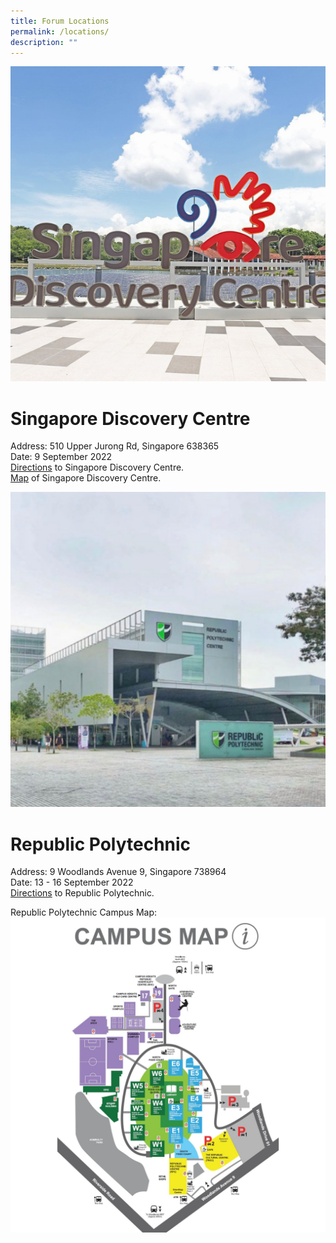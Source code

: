 ```yaml
---
title: Forum Locations
permalink: /locations/
description: ""
---
```

![](/images/discovery.png)
# Singapore Discovery Centre
Address: 510 Upper Jurong Rd, Singapore 638365 <br>
Date: 9 September 2022 <br>
[Directions](https://www.sdc.com.sg/centre-info#getting-here) to Singapore Discovery Centre. <br>
[Map]() of Singapore Discovery Centre. 

![](/images/ISOMER%20(1).png)
# Republic Polytechnic 
Address: 9 Woodlands Avenue 9, Singapore 738964<br>
Date: 13 - 16 September 2022<br>
[Directions](https://www.rp.edu.sg/service-excellence/contact-us) to Republic Polytechnic.

Republic Polytechnic Campus Map: <br>
![](/images/RPCampusMap.png)